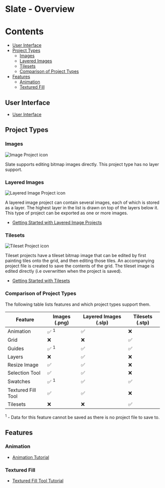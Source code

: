 # Slate - Overview

<!-- START doctoc generated TOC please keep comment here to allow auto update -->
<!-- DON'T EDIT THIS SECTION, INSTEAD RE-RUN doctoc TO UPDATE -->
# Contents

- [User Interface](#user-interface)
- [Project Types](#project-types)
  - [Images](#images)
  - [Layered Images](#layered-images)
  - [Tilesets](#tilesets)
  - [Comparison of Project Types](#comparison-of-project-types)
- [Features](#features)
  - [Animation](#animation)
  - [Textured Fill](#textured-fill)

<!-- END doctoc generated TOC please keep comment here to allow auto update -->

## User Interface

- [User Interface](https://github.com/mitchcurtis/slate/blob/master/doc/user-interface.md)

## Project Types

### Images

![Image Project icon](https://github.com/mitchcurtis/slate/blob/master/app/images/image-project.svg)

Slate supports editing bitmap images directly. This project type has no layer support.

### Layered Images

![Layered Image Project icon](https://github.com/mitchcurtis/slate/blob/master/app/images/layered-image-project.svg)

A layered image project can contain several images, each of which is stored as a layer. The highest layer in the list is drawn on top of the layers below it. This type of project can be exported as one or more images.

- [Getting Started with Layered Image Projects](https://github.com/mitchcurtis/slate/blob/master/doc/getting-started-layered.md)

### Tilesets

![Tileset Project icon](https://github.com/mitchcurtis/slate/blob/master/app/images/tileset-project.svg)

Tileset projects have a tileset bitmap image that can be edited by first painting tiles onto the grid, and then editing those tiles. An accompanying project file is created to save the contents of the grid. The tileset image is edited directly (i.e overwritten when the project is saved).

- [Getting Started with Tilesets](https://github.com/mitchcurtis/slate/blob/master/doc/getting-started-tileset.md)

### Comparison of Project Types

The following table lists features and which project types support them.

Feature | Images (.png) | Layered Images (.slp) | Tilesets (.stp)
------------ | ------------- | ------------- | -------------
Animation | :white_check_mark: <sup>1</sup> | :white_check_mark: | :x:
Grid | :x: | :x: | :white_check_mark:
Guides | :white_check_mark: <sup>1</sup> | :white_check_mark: | :white_check_mark:
Layers | :x: | :white_check_mark: | :x:
Resize Image | :white_check_mark: | :white_check_mark: | :x:
Selection Tool | :white_check_mark: | :white_check_mark: | :x:
Swatches | :white_check_mark: <sup>1</sup> | :white_check_mark: | :white_check_mark:
Textured Fill Tool | :white_check_mark: | :white_check_mark: | :x:
Tilesets | :x: |  :x: | :white_check_mark:

<sup>1</sup> - Data for this feature cannot be saved as there is no project file to save to.

## Features

### Animation

- [Animation Tutorial](https://github.com/mitchcurtis/slate/blob/master/doc/animation-tutorial.md)

### Textured Fill

- [Textured Fill Tool Tutorial](https://github.com/mitchcurtis/slate/blob/master/doc/textured-fill-tool-tutorial.md)
